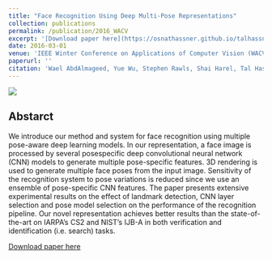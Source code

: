 ```yaml
---
title: "Face Recognition Using Deep Multi-Pose Representations"
collection: publications
permalink: /publication/2016_WACV
excerpt: '[Download paper here](https://osnathassner.github.io/talhassner/files/WACV2016.pdf)'
date: 2016-03-01
venue: 'IEEE Winter Conference on Applications of Computer Vision (WACV), Lake Placid, NY, USA'
paperurl: ''
citation: 'Wael AbdAlmageed, Yue Wu, Stephen Rawls, Shai Harel, Tal Hassner, Iacopo Masi, Jongmoo Choi, Jatuporn Lekust, Jungyeon Kim, Prem Natarajan, Ram Nevatia and Gerard Medioni. (2016). &quot;Face Recognition Using Deep Multi-Pose Representations.&quot; <i>IEEE Winter Conference on Applications of Computer Vision (WACV), Lake Placid, NY, USA</i>.'
---
```


<img src='https://osnathassner.github.io/talhassner/images/Deep Multi Pose - Icon.jpg'>

Abstarct
------
We introduce our method and system for face recognition using multiple pose-aware deep learning models. In our representation, a face image is processed by several posespecific deep convolutional neural network (CNN) models to generate multiple pose-specific features. 3D rendering is used to generate multiple face poses from the input image. Sensitivity of the recognition system to pose variations is reduced since we use an ensemble of pose-specific CNN features. The paper presents extensive experimental results on the effect of landmark detection, CNN layer selection and pose model selection on the performance of the recognition pipeline. Our novel representation achieves better results than the state-of-the-art on IARPA’s CS2 and NIST’s IJB-A in both verification and identification (i.e. search) tasks. 


[Download paper here](https://osnathassner.github.io/talhassner/files/WACV2016.pdf)

